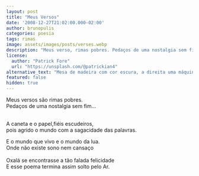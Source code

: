 ```yaml
---
layout: post
title: "Meus Versos"
date: '2008-12-27T21:02:00.000-02:00'
author: brunopulis
categories: poesia
tags: rimas
image: assets/images/posts/verses.webp
description: "Meus verso, rimas pobres. Pedaços de uma nostalgia sem fim..."
license:
  author: "Patrick Fore"
  url: "https://unsplash.com/@patrickian4"
alternative_text: "Mesa de madeira com cor escura, a direita uma máquina de escrever em cima da mesa."
featured: false
hidden: true
---
```


Meus versos são rimas pobres.<br />
Pedaços de uma nostalgia sem fim...<br /><br />

A caneta e o papel,fiéis escudeiros,<br />
pois agrido o mundo com a sagacidade das palavras.<br />

E o mundo que vivo e o mundo da lua.<br />
Onde não existe sono nem cansaço<br /><br />
Oxalá se encontrasse a tão falada felicidade<br />
E esse poema termina assim solto pelo Ar.<br /><br />
